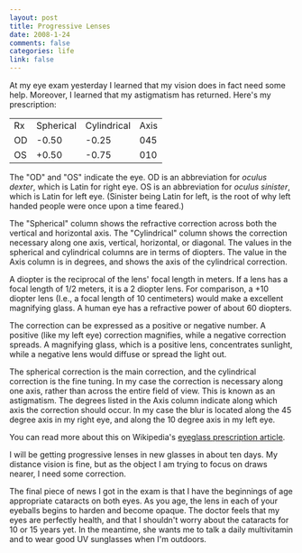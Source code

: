 ```yaml
--- 
layout: post
title: Progressive Lenses
date: 2008-1-24
comments: false
categories: life
link: false
---
```

At my eye exam yesterday I learned that my vision does in fact need some help.  Moreover, I learned that my astigmatism has returned.  Here's my prescription:
<table padding="3px">
<tr>
<td>Rx</td>
<td>Spherical</td>
<td>Cylindrical</td>
<td>Axis</td>
</tr>
<tr>
<td>OD</td>
<td>-0.50</td>
<td>-0.25</td>
<td>045</td>
</tr>
<tr>
<td>OS</td>
<td>+0.50</td>
<td>-0.75</td>
<td>010</td>
</tr>
</table>
The "OD" and "OS" indicate the eye.  OD is an abbreviation for <em>oculus dexter</em>, which is Latin for right eye.  OS is an abbreviation for <em>oculus sinister</em>, which is Latin for left eye.  (Sinister being Latin for left, is the root of why left handed people were once upon a time feared.)

The "Spherical" column shows the refractive correction across both the vertical and horizontal axis.  The "Cylindrical" column shows the correction necessary along one axis, vertical, horizontal, or diagonal.  The values in the spherical and cylindrical columns are in terms of diopters.  The value in the Axis column is in degrees, and shows the axis of the cylindrical correction.

A diopter is the reciprocal of the lens' focal length in meters.  If a lens has a focal length of 1/2 meters, it is a 2 diopter lens.  For comparison, a +10 diopter lens (I.e., a focal length of 10 centimeters) would make a excellent magnifying glass.  A human eye has a refractive power of about 60 diopters.

The correction can be expressed as a positive or negative number.  A positive (like my left eye) correction magnifies, while a negative correction spreads.  A magnifying glass, which is a positive lens, concentrates sunlight, while a negative lens would diffuse or spread the light out.

The spherical correction is the main correction, and the cylindrical correction is the fine tuning.  In my case the correction is necessary along one axis, rather than across the entire field of view.  This is known as an astigmatism.  The degrees listed in the Axis column indicate along which axis the correction should occur.  In my case the blur is located along the 45 degree axis in my right eye, and along the 10 degree axis in my left eye.

You can read more about this on Wikipedia's <a href="http://en.wikipedia.org/wiki/Eyeglass_prescription" title="Eyeglass prescription article">eyeglass prescription article</a>.

I will be getting progressive lenses in new glasses in about ten days.  My distance vision is fine, but as the object I am trying to focus on draws nearer, I need some correction.

The final piece of news I got in the exam is that I have the beginnings of age appropriate cataracts on both eyes.  As you age, the lens in each of your eyeballs begins to harden and become opaque.  The doctor feels that my eyes are perfectly health, and that I shouldn't worry about the cataracts for 10 or 15 years yet.  In the meantime, she wants me to talk a daily multivitamin and to wear good UV sunglasses when I'm outdoors.
